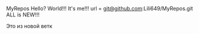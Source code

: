 MyRepos
Hello? World!!!
It's me!!!
	url = git@github.com:Lili649/MyRepos.git
ALL is NEW!!!




Это из новой ветк
